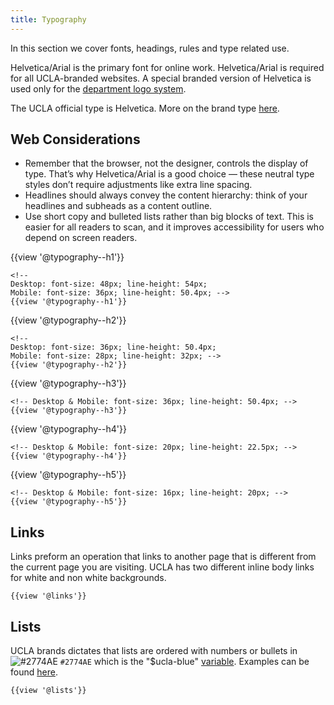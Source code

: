 ```yaml
---
title: Typography
---
```


In this section we cover fonts, headings, rules and type related use.

Helvetica/Arial is the primary font for online work. Helvetica/Arial is required for all UCLA-branded websites. A special branded version of Helvetica is used only for the [department logo system](http://brand.ucla.edu/identity/logos-and-marks).

The UCLA official type is Helvetica. More on the brand type [here](http://brand.ucla.edu/identity/typography).

## Web Considerations
* Remember that the browser, not the designer, controls the display of type. That’s why Helvetica/Arial is a good choice — these neutral type styles don’t require adjustments like extra line spacing.
* Headlines should always convey the content hierarchy: think of your headlines and subheads as a content outline.
* Use short copy and bulleted lists rather than big blocks of text. This is easier for all readers to scan, and it improves accessibility for users who depend on screen readers.

{{view '@typography--h1'}}
```
<!--
Desktop: font-size: 48px; line-height: 54px;
Mobile: font-size: 36px; line-height: 50.4px; -->
{{view '@typography--h1'}}
```

{{view '@typography--h2'}}
```
<!--
Desktop: font-size: 36px; line-height: 50.4px;
Mobile: font-size: 28px; line-height: 32px; -->
{{view '@typography--h2'}}
```

{{view '@typography--h3'}}
```
<!-- Desktop & Mobile: font-size: 36px; line-height: 50.4px; -->
{{view '@typography--h3'}}
```

{{view '@typography--h4'}}
```
<!-- Desktop & Mobile: font-size: 20px; line-height: 22.5px; -->
{{view '@typography--h4'}}
```

{{view '@typography--h5'}}
```
<!-- Desktop & Mobile: font-size: 16px; line-height: 20px; -->
{{view '@typography--h5'}}
```

## Links
Links preform an operation that links to another page that is different from the current page you are visiting. UCLA has two different inline body links for white and non white backgrounds.
```
{{view '@links'}}
```

## Lists
UCLA brands dictates that lists are ordered with numbers or bullets in ![#2774AE](https://via.placeholder.com/15/2774AE/000000?text=+) `#2774AE` which is the "$ucla-blue" [variable](/docs/colors/colors). Examples can be found [here](/components/detail/lists).


```
{{view '@lists'}}
```
